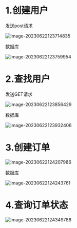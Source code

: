 # 1.创建用户

发送post请求

![image-20230622123714835](C:\Users\Tender_is_a_sin\AppData\Roaming\Typora\typora-user-images\image-20230622123714835.png)

数据库

![image-20230622123759954](C:\Users\Tender_is_a_sin\AppData\Roaming\Typora\typora-user-images\image-20230622123759954.png)

# 2.查找用户

发送GET请求

![image-20230622123856429](C:\Users\Tender_is_a_sin\AppData\Roaming\Typora\typora-user-images\image-20230622123856429.png)

数据库

![image-20230622123932406](C:\Users\Tender_is_a_sin\AppData\Roaming\Typora\typora-user-images\image-20230622123932406.png)

# 3.创建订单

![image-20230622124207986](C:\Users\Tender_is_a_sin\AppData\Roaming\Typora\typora-user-images\image-20230622124207986.png)

数据库

![image-20230622124243761](C:\Users\Tender_is_a_sin\AppData\Roaming\Typora\typora-user-images\image-20230622124243761.png)

# 4.查询订单状态

![image-20230622124349788](C:\Users\Tender_is_a_sin\AppData\Roaming\Typora\typora-user-images\image-20230622124349788.png)